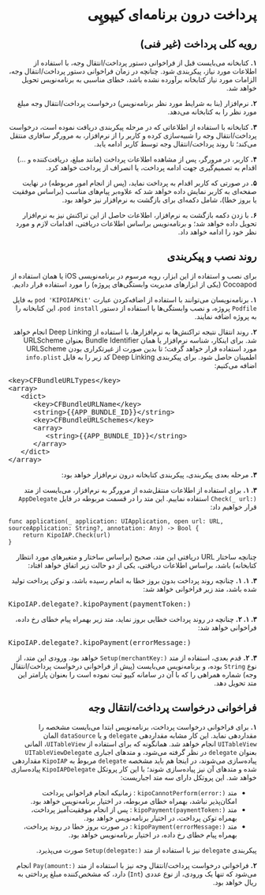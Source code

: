 <h1 dir='rtl'>پرداخت درون برنامه‌ای کیپوپِی</h1>

<h2 dir='rtl'>رویه کلی پرداخت (غیر فنی)</h2>
<p dir='rtl'>
  <b>۱.</b> کتابخانه می‌بایست قبل از فراخوانی دستور پرداخت/انتقال وجه، با استفاده از اطلاعات مورد نیاز، پیکربندی شود. چنانچه در زمان فراخوانی دستور پرداخت/انتقال وجه، الزامات مورد نیاز کتابخانه برآورده نشده باشد، خطای مناسبی به برنامه‌نویس تحویل خواهد شد.
</p>
<p dir='rtl'>
  <b>۲.</b> نرم‌افزار (بنا به شرایط مورد نظر برنامه‌نویس) درخواست پرداخت/انتقال وجه مبلغ مورد نظر را به کتابخانه می‌دهد.
</p>
<p dir='rtl'>
  <b>۳.</b> کتابخانه با استفاده از اطلاعاتی که در مرحله پیکربندی دریافت نموده است، درخواست پرداخت/انتقال وجه را شبیه‌سازی کرده و کاربر را از نرم‌افزار، به مرورگر سافاری منتقل می‌کند؛ تا روند پرداخت/انتقال وجه توسط کاربر ادامه یابد.
</p>
<p dir='rtl'>
  <b>۴.</b> کاربر، در مرورگر، پس از مشاهده اطلاعات پرداخت (مانند مبلغ، دریافت‌کننده و …) اقدام به تصمیم‌گیری جهت ادامه پرداخت، یا انصراف از پرداخت خواهد کرد.
</p>
<p dir='rtl'>
  <b>۵.</b> در صورتی که کاربر اقدام به پرداخت نماید، (پس از انجام امور مربوطه) در نهایت صفحه‌ای به کاربر نمایش داده خواهد شد که علاوه‌بر پیام‌های مناسب (براساس موفقیت یا بروز خطا)، شامل دکمه‌ای برای بازگشت به نرم‌افزار نیز خواهد بود.
</p>
<p dir='rtl'>
  <b>۶.</b> با زدن دکمه بازگشت به نرم‌افزار، اطلاعات حاصل از این تراکنش نیز به نرم‌افزار تحویل داده خواهد شد؛ و برنامه‌نویس براساس اطلاعات دریافتی، اقدامات لازم و مورد نظر خود را ادامه خواهد داد.
</p>

<h2 dir='rtl'>روند نصب و پیکربندی</h2>
<p dir='rtl'>
  برای نصب و استفاده از این ابزار، رویه مرسوم در برنامه‌نویسی iOS یا همان استفاده از Cocoapod (یکی از ابزارهای مدیریت وابستگی‌های پروژه) را مورد استفاده قرار دادیم.
</p>
<p dir='rtl'>
  <b>۱.</b> برنامه‌نویسان می‌توانند با استفاده از اضافه‌کردن عبارت <code dir='ltr'>pod 'KIPOIAPKit'</code> به فایل <code dir='ltr'>Podfile</code> پروژه، و نصب وابستگی‌ها با استفاده از دستور <code dir='ltr'>pod install</code>، این کتابخانه را به پروژه اضافه نمایند.
</p>
<p dir='rtl'>
  <b>۲.</b> روند انتقال نتیجه تراکنش‌ها به نرم‌افزارها، با استفاده از Deep Linking انجام خواهد شد. برای اینکار، شناسه نرم‌افزار یا همان Bundle Identifier بعنوان URLScheme مورد استفاده قرار خواهد گرفت؛ تا بدین صورت از غیرتکراری بودن URLScheme اطمینان حاصل شود. برای پیکربندی Deep Linking کد زیر را به فایل <code dir='ltr'>info.plist</code> اضافه می‌کنیم:
</p>

<pre>
&lt;key&gt;CFBundleURLTypes&lt;/key&gt;
&lt;array&gt;
   &lt;dict&gt;
      &lt;key&gt;CFBundleURLName&lt;/key&gt;
      &lt;string&gt;{{APP_BUNDLE_ID}}&lt;/string&gt;
      &lt;key&gt;CFBundleURLSchemes&lt;/key&gt;
      &lt;array&gt;
         &lt;string&gt;{{APP_BUNDLE_ID}}&lt;/string&gt;
      &lt;/array&gt;
   &lt;/dict&gt;
&lt;/array&gt;
</pre>

<p dir='rtl'>
  <b>۳.</b> مرحله بعدی پیکربندی، پیکربندی کتابخانه درون نرم‌افزار خواهد بود:
</p>
<p dir='rtl'>
  <b>۳. ۱.</b> برای استفاده از اطلاعات منتقل‌شده از مرورگر به نرم‌افزار، می‌بایست از متد <code dir='ltr'>Check(_ url:)</code> استفاده نماییم. این متد را در قسمت مربوطه در فایل <code dir='ltr'>AppDelegate</code> قرار خواهیم داد:
</p>

<pre><code>func application(_ application: UIApplication, open url: URL, sourceApplication: String?, annotation: Any) -&gt; Bool {
    return KipoIAP.Check(url)
}
</code></pre>

<p dir='rtl'>
  چنانچه ساختار URL دریافتی این متد، صحیح (براساس ساختار و متغیرهای مورد انتظار کتابخانه) باشد، براساس اطلاعات دریافتی، یکی از دو حالت زیر اتفاق خواهد افتاد:
</p>
<p dir='rtl'>
  <b>۳. ۱. ۱.</b> چنانچه روند پرداخت بدون بروز خطا به اتمام رسیده باشد، و توکن پرداخت تولید شده باشد، متد زیر فراخوانی خواهد شد:
</p>

<pre>KipoIAP.delegate?.kipoPayment(paymentToken:)</pre>

<p dir='rtl'>
  <b>۳. ۱. ۲.</b> چنانچه در روند پرداخت خطایی بروز نماید، متد زیر بهمراه پیام خطای رخ داده، فراخوانی خواهد شد:
</p>

<pre>KipoIAP.delegate?.kipoPayment(errorMessage:)</pre>

<p dir='rtl'>
  <b>۳. ۲.</b> قدم بعدی، استفاده از متد <code dir='ltr'>Setup(merchantKey:)</code> خواهد بود. ورودی این متد، از نوع <code dir='ltr'>String</code> بوده، و برنامه‌نویس می‌بایست (پیش از فراخوانی درخواست پرداخت/انتقال وجه) شماره همراهی را که با آن در سامانه کیپو ثبت نموده است را بعنوان پارامتر این متد تحویل دهد.
</p>

<h2 dir='rtl'>فراخوانی درخواست پرداخت/انتقال وجه</h2>

<p dir='rtl'>
  <b>۱.</b> برای فراخوانی درخواست پرداخت، برنامه‌نویس ابتدا می‌بایست مشخصه   را مقداردهی نماید. این کار مشابه مقداردهی <code dir='ltr'>delegate</code> و یا <code dir='ltr'>dataSource</code> المان <code dir='ltr'>UITableView</code> انجام خواهد شد. همانگونه که برای استفاده از <code dir='ltr'>UITableView</code>، المانی بعنوان <code dir='ltr'>delegate</code> در نظر گرفته می‌شود، و متدهای اجباری <code dir='ltr'>UITableViewDelegate</code> پیاده‌سازی می‌شوند، در اینجا هم باید مشخصه <code dir='ltr'>delegate</code> مربوط به <code dir='ltr'>KipoIAP</code> مقداردهی شده و متدهای آن نیز پیاده‌سازی شوند؛ با این کار پروتکل <code dir='ltr'>KipoIAPDelegate</code> پیاده‌سازی خواهد شد. این پروتکل دارای سه متد اجباریست:
</p>
<ul dir='rtl'>
  <li>متد <code dir='ltr'>kipoCannotPerform(error:)</code> : زمانیکه انجام فراخوانی پرداخت امکان‌پذیر نباشد، بهمراه خطای مربوطه، در اختیار برنامه‌نویس خواهد بود.</li>
  <li>متد <code dir='ltr'>kipoPayment(paymentToken:)</code> : پس از انجام موفقیت‌آمیز پرداخت، بهمراه توکن پرداخت، در اختیار برنامه‌نویس خواهد بود.</li>
  <li>متد <code dir='ltr'>kipoPayment(errorMessage:)</code> : در صورت بروز خطا در روند پرداخت، بهمراه پیام خطای رخ داده، در اختیار برنامه‌نویس خواهد بود.</li>
</ul>
<p dir='rtl'>
  پیکربندی <code dir='ltr'>delegate</code> نیز با استفاده از متد <code dir='ltr'>Setup(delegate:)</code> صورت می‌پذیرد.
</p>

<p dir='rtl'>
  <b>۲.</b> فراخوانی درخواست پرداخت/انتقال وجه نیز با استفاده از متد <code dir='ltr'>Pay(amount:)</code> انجام می‌شود که تنها یک ورودی، از نوع عددی (<code dir='ltr'>Int</code>) دارد، که مشخص‌کننده مبلغ پرداختی به ریال خواهد بود.
</p>
